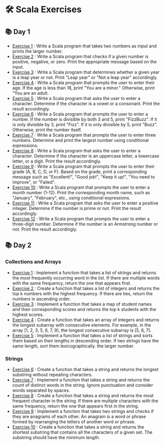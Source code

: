 # 🛠 Scala Exercises

## 📚 Day 1

- [Exercise 1](First_Session/ex_ONE/src/Main.scala) : Write a Scala program that takes two numbers as input and prints the larger number.
- [Exercise 2](First_Session/ex_TWO/src/Main.scala) : Write a Scala program that checks if a given number is positive, negative, or zero. Print the appropriate message based on the input.
- [Exercise 3](First_Session/ex_THREE/src/Main.scala) : Write a Scala program that determines whether a given year is a leap year or not. Print "Leap year" or "Not a leap year" accordingly.
- [Exercise 4](First_Session/ex_FOUR/src/Main.scala) : Write a Scala program that prompts the user to enter their age. If the age is less than 18, print "You are a minor." Otherwise, print "You are an adult.
- [Exercise 5](First_Session/ex_FIVE/src/Main.scala) : Write a Scala program that asks the user to enter a character. Determine if the character is a vowel or a consonant. Print the result accordingly.
- [Exercise 6](First_Session/ex_SIX/src/Main.scala) : Write a Scala program that prompts the user to enter a number. If the number is divisible by both 3 and 5, print "FizzBuzz". If it is only divisible by 3, print "Fizz". If it is only divisible by 5, print "Buzz". Otherwise, print the number itself.
- [Exercise 7](First_Session/ex_SEVEN/src/Main.scala) : Write a Scala program that prompts the user to enter three numbers. Determine and print the largest number using conditional expressions.
- [Exercise 8](First_Session/ex_EIGHT/src/Main.scala) : Write a Scala program that asks the user to enter a character. Determine if the character is an uppercase letter, a lowercase letter, or a digit. Print the result accordingly.
- [Exercise 9](First_Session/ex_NINE/src/Main.scala) : Write a Scala program that prompts the user to enter their grade (A, B, C, D, or F). Based on the grade, print a corresponding message such as "Excellent!", "Good job!", "Keep it up!", "You need to improve", or "Failed".
- [Exercise 10](First_Session/ex_TEN/src/Main.scala) : Write a Scala program that prompts the user to enter a month number (1-12). Print the corresponding month name, such as "January", "February", etc., using conditional expressions.
- [Exercise 11](First_Session/ex_ELEVEN/src/Main.scala) : Write a Scala program that asks the user to enter a positive integer. Determine if the number is prime or not. Print the result accordingly.
- [Exercise 12](First_Session/ex_TWELVE/src/Main.scala) : Write a Scala program that prompts the user to enter a three-digit number. Determine if the number is an Armstrong number or not. Print the result accordingly.


## 📚 Day 2
  ### Collections and Arrays
- [Exercise 1](Second_Session/ex_ONE/ExOne.scala) : Implement a function that takes a list of strings and returns the most frequently occurring word in the list. If there are multiple words with the same frequency, return the one that appears first.
- [Exercise 2](Second_Session/ex_TWO/ExTwo.scala) : Create a function that takes a list of integers and returns the top k numbers with the highest frequency. If there are ties, return the numbers in ascending order.
- [Exercise 3](Second_Session/ex_THREE/ExThree.scala) : Implement a function that takes a map of student names and their corresponding scores and returns the top k students with the highest scores.
- [Exercise 4](Second_Session/ex_FOUR/ExFour.scala) : Create a function that takes an array of integers and returns the longest subarray with consecutive elements. For example, in the array [1, 2, 3, 5, 6, 7, 9], the longest consecutive subarray is [5, 6, 7].
- [Exercise 5](Second_Session/ex_FIVE/ExFive.scala) : Implement a function that takes a list of strings and sorts them based on their lengths in descending order. If two strings have the same length, sort them lexicographically. the larger number. 
### Strings
- [Exercise 6](Second_Session/ex_SIX/ExSix.scala) : Create a function that takes a string and returns the longest substring without repeating characters.
- [Exercise 7](Second_Session/ex_SEVEN/ExSeven.scala) : Implement a function that takes a string and returns the count of distinct words in the string. Ignore punctuation and consider words separated by spaces.
- [Exercise 8](Second_Session/ex_EIGHT/ExEight.scala) : Create a function that takes a string and returns the most frequent character in the string. If there are multiple characters with the same frequency, return the one that appears first in the string.
- [Exercise 9](Second_Session/ex_NINE/ExNine.scala) : Implement a function that takes two strings and checks if they are anagrams of each other. An anagram is a word or phrase formed by rearranging the letters of another word or phrase.
- [Exercise 10](Second_Session/ex_TEN/ExTen.scala) : Create a function that takes a string and returns the shortest substring that contains all the characters of a given set. The substring should have the minimum length.
